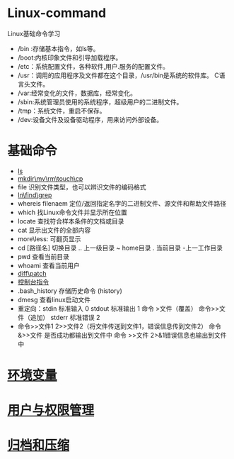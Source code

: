 # Linux-command
Linux基础命令学习 
- /bin :存储基本指令，如ls等。
- /boot:内核印象文件和引导加载程序。
- /etc：系统配置文件，各种软件,用户.服务的配置文件。
- /usr：调用的应用程序及文件都在这个目录，/usr/bin是系统的软件库。
    C语言头文件。
- /var:经常变化的文件，数据库，经常变化。
- /sbin:系统管理员使用的系统程序，超级用户的二进制文件。
- /tmp：系统文件，重启不保存。
- /dev:设备文件及设备驱动程序，用来访问外部设备。
# 基础命令
- [ls](https://github.com/zmmoo/Linux-command/blob/master/ls)
- [mkdir\mv\rm\touch\cp](https://github.com/zmmoo/Linux-command/blob/master/mkdir%5Ccp%5Cmv%5Crm)
- file 识别文件类型，也可以辨识文件的编码格式
- [ln\find\grep](https://github.com/zmmoo/Linux-command/blob/master/ln%5Cfind%5Cgrep)
- whereis filenaem  定位/返回指定名字的二进制文件、源文件和帮助文件路径
- which 找Linux命令文件并显示所在位置
- locate 查找符合样本条件的文档或目录
- cat 显示出文件的全部内容
- more\less: 可翻页显示
- cd [路径名]  切换目录  .. 上一级目录  ~ home目录 . 当前目录 -上一工作目录
- pwd 查看当前目录
- whoami 查看当前用户
- [diff\patch](https://github.com/zmmoo/Linux-command/blob/master/diff%5Cpatch)  
- [控制台指令](https://github.com/zmmoo/Linux-command/blob/master/%E6%8E%A7%E5%88%B6%E5%8F%B0%E5%91%BD%E4%BB%A4)
- .bash_history 存储历史命令 (history)
- dmesg 查看linux启动文件
- 重定向：stdin  标准输入 0
stdout  标准输出 1     命令 >文件（覆盖）    命令>>文件（追加）
stderr     标准错误  2
- 命令>>文件1 2>>文件2（将文件传送到文件1，错误信息传到文件2）
命令&>>文件  是否成功都输出到文件中   命令 >>文件 2>&1错误信息也输出到文件中
# [环境变量](https://github.com/zmmoo/Linux-command/blob/master/%E7%8E%AF%E5%A2%83%E5%8F%98%E9%87%8F)
# [用户与权限管理](https://github.com/zmmoo/Linux-command/blob/master/%E5%BD%92%E6%A1%A3%E5%92%8C%E5%8E%8B%E7%BC%A9)
# [归档和压缩](https://github.com/zmmoo/Linux-command/blob/master/%E5%BD%92%E6%A1%A3%E5%92%8C%E5%8E%8B%E7%BC%A9)
